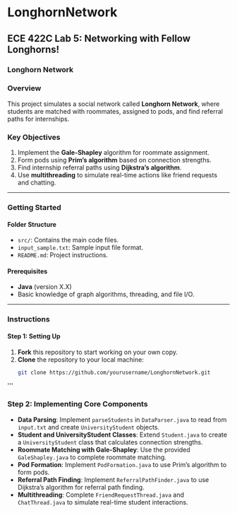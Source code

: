 # LonghornNetwork
## ECE 422C Lab 5: Networking with Fellow Longhorns!

### Longhorn Network

### Overview
This project simulates a social network called **Longhorn Network**, where students are matched with roommates, assigned to pods, and find referral paths for internships.

### Key Objectives
1. Implement the **Gale-Shapley** algorithm for roommate assignment.
2. Form pods using **Prim’s algorithm** based on connection strengths.
3. Find internship referral paths using **Dijkstra’s algorithm**.
4. Use **multithreading** to simulate real-time actions like friend requests and chatting.

---

### Getting Started

#### Folder Structure
- `src/`: Contains the main code files.
- `input_sample.txt`: Sample input file format.
- `README.md`: Project instructions.

#### Prerequisites
- **Java** (version X.X)
- Basic knowledge of graph algorithms, threading, and file I/O.

---

### Instructions

#### Step 1: Setting Up
1. **Fork** this repository to start working on your own copy.
2. **Clone** the repository to your local machine:
   ```bash
   git clone https://github.com/yourusername/LonghornNetwork.git
  '''

### Step 2: Implementing Core Components

- **Data Parsing**: Implement `parseStudents` in `DataParser.java` to read from `input.txt` and create `UniversityStudent` objects.
- **Student and UniversityStudent Classes**: Extend `Student.java` to create a `UniversityStudent` class that calculates connection strengths.
- **Roommate Matching with Gale-Shapley**: Use the provided `GaleShapley.java` to complete roommate matching.
- **Pod Formation**: Implement `PodFormation.java` to use Prim’s algorithm to form pods.
- **Referral Path Finding**: Implement `ReferralPathFinder.java` to use Dijkstra’s algorithm for referral path finding.
- **Multithreading**: Complete `FriendRequestThread.java` and `ChatThread.java` to simulate real-time student interactions.

